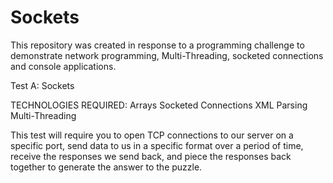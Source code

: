 # Sockets

This repository was created in response to a programming challenge to demonstrate network programming, Multi-Threading, socketed connections and console applications.

Test A: Sockets

TECHNOLOGIES REQUIRED:
Arrays
Socketed Connections
XML Parsing
Multi-Threading

This test will require you to open TCP connections to our server on a specific port, send data to us in a specific format over a period of time, receive the responses we send back, and piece the responses back together to generate the answer to the puzzle.

